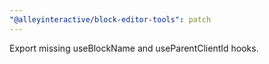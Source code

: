 ```yaml
---
"@alleyinteractive/block-editor-tools": patch
---
```


Export missing useBlockName and useParentClientId hooks.

